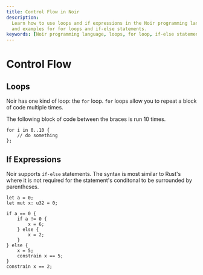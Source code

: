 ```yaml
---
title: Control Flow in Noir
description:
  Learn how to use loops and if expressions in the Noir programming language. Discover the syntax
  and examples for for loops and if-else statements.
keywords: [Noir programming language, loops, for loop, if-else statements, Rust syntax]
---
```


# Control Flow

## Loops

Noir has one kind of loop: the `for` loop. `for` loops allow you to repeat a block of code multiple
times.

The following block of code between the braces is run 10 times.

```rust,noplaypen
for i in 0..10 {
    // do something
};
```

## If Expressions

Noir supports `if-else` statements. The syntax is most similar to Rust's where it is not required
for the statement's conditonal to be surrounded by parentheses.

```rust,noplaypen
let a = 0;
let mut x: u32 = 0;

if a == 0 {
    if a != 0 {
        x = 6;
    } else {
        x = 2;
    }
} else {
    x = 5;
    constrain x == 5;
}
constrain x == 2;
```
